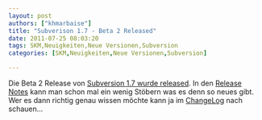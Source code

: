 ```yaml
---
layout: post
authors: ["khmarbaise"]
title: "Subverison 1.7 - Beta 2 Released"
date: 2011-07-25 08:03:20
tags: SKM,Neuigkeiten,Neue Versionen,Subversion
categories: [SKM,Neuigkeiten,Neue Versionen,Subversion]

---
```

Die Beta 2 Release von <a href="http://old.nabble.com/Apache-Subversion-1.7.0-beta2-Released-td32124239.html">Subversion 1.7 wurde released</a>. In den <a href="http://subversion.apache.org/docs/release-notes/1.7.html">Release Notes</a> kann man schon mal ein wenig Stöbern was es denn so neues gibt. Wer es dann richtig genau wissen möchte kann ja im <a href="http://svn.apache.org/repos/asf/subversion/tags/1.7.0-beta2/CHANGES">ChangeLog</a> nach schauen...



